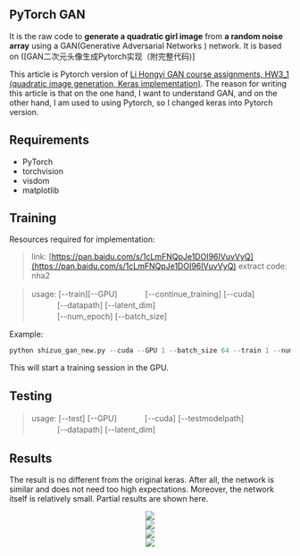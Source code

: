 ## PyTorch GAN
It is the raw code to **generate a quadratic girl image** from **a random noise array** using a GAN(Generative Adversarial Networks ) network. It is based on ([GAN二次元头像生成Pytorch实现（附完整代码)]

This article is Pytorch version of [Li Hongyi GAN course assignments, HW3_1 (quadratic image generation, Keras implementation)](https://blog.csdn.net/space_walk/article/details/102658047). The reason for writing this article is that on the one hand, I want to understand GAN, and on the other hand, I am used to using Pytorch, so I changed keras into Pytorch version.

## Requirements
* PyTorch
* torchvision
* visdom
* matplotlib

## Training
Resources required for  implementation:

> link: [https://pan.baidu.com/s/1cLmFNQpJe1DOI96IVuvVyQ](https://pan.baidu.com/s/1cLmFNQpJe1DOI96IVuvVyQ)
 extract code: nha2

> usage: [--train][--GPU]  <bv> 
> &#12288;&#12288;&#12288;&#32;[--continue_training] [--cuda]	     
> &#12288;&#12288;&#12288;&#32;[--datapath]   [--latent_dim]  
> &#12288;&#12288;&#12288;&#32;[--num_epoch] [--batch_size] 

Example: 

```python
python shizuo_gan_new.py --cuda --GPU 1 --batch_size 64 --train 1 --num_epoch 300
```
This will start a training session in the GPU.
 
## Testing
 > usage: [--test] [--GPU]  <bv> 
> &#12288;&#12288;&#12288;&#32; [--cuda]	[--testmodelpath]     
> &#12288;&#12288;&#12288;&#32;[--datapath]   [--latent_dim]  


## Results

The result is no different from the original keras. After all, the network is similar and does not need too high expectations. Moreover, the network itself is relatively small.
Partial results are shown here.
<div align='center'>
<img src='https://img-blog.csdnimg.cn/20200519154631702.png'>
</div>
<div align='center'>
<img src='https://img-blog.csdnimg.cn/20200519155348525.png'>
</div>
<div align='center'>
<img src='https://img-blog.csdnimg.cn/2020051915471776.png'>
</div>

<div align='center'>
<img src='https://img-blog.csdnimg.cn/20200519155526940.png'>
</div>
